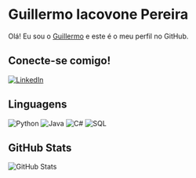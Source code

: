 # Guillermo Iacovone Pereira
Olá! Eu sou o [Guillermo](https://github.com/GuillermoIacovonePereira) e este é o meu perfil no GitHub.
## Conecte-se comigo!
[![LinkedIn](https://img.shields.io/badge/LinkedIn-000?style=for-the-badge&logo=linkedin&logoColor=0E76A8)](https://www.linkedin.com/in/guillermo-iacovone-pereira-2bb4a9204/)
## Linguagens
![Python](https://img.shields.io/badge/Python-000?style=for-the-badge&logo=python)
![Java](https://img.shields.io/badge/Java-000?style=for-the-badge&logo=java)
![C#](https://img.shields.io/badge/C%23-000?style=for-the-badge&logo=c-sharp&logoColor=823085)
![SQL](https://img.shields.io/badge/SQL-000?style=for-the-badge&logo=sql&logoColor=white)
## GitHub Stats
![GitHub Stats](https://github-readme-stats.vercel.app/api?username=GuillermoIacovonePereira&theme=transparent&bg_color=000&border_color=30A3DC&show_icons=true&icon_color=30A3DC&title_color=E94D5F&text_color=FFF&hide_title=true&hide=stars)
